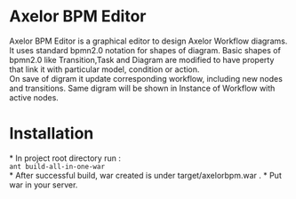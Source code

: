 <h1>Axelor BPM Editor</h1>
Axelor BPM Editor is a graphical editor to design Axelor Workflow diagrams. <br />
It uses standard bpmn2.0 notation for shapes of diagram. Basic shapes of bpmn2.0 like Transition,Task and Diagram are modified to have property that link it with particular model, condition or action.<br />
On save of digram it update corresponding workflow, including new nodes and transitions. Same digram will be shown in Instance of Workflow with active nodes.<br />

<h1>Installation</h1>
* In project root directory run :<br />
<code>ant build-all-in-one-war</code><br />
* After successful build, war created is under target/axelorbpm.war .
* Put war in your server.
